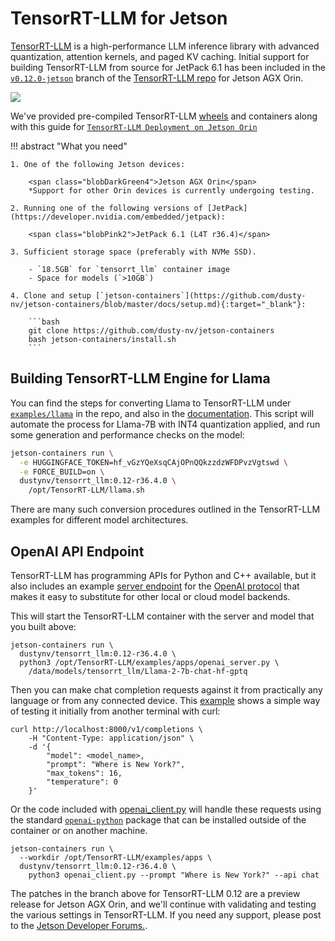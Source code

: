 # TensorRT-LLM for Jetson

[TensorRT-LLM](https://github.com/NVIDIA/TensorRT-LLM) is a high-performance LLM inference library with advanced quantization, attention kernels, and paged KV caching.  Initial support for building TensorRT-LLM from source for JetPack 6.1 has been included in the [`v0.12.0-jetson`](https://github.com/NVIDIA/TensorRT-LLM/tree/v0.12.0-jetson) branch of the [TensorRT-LLM repo](https://github.com/NVIDIA/TensorRT-LLM) for Jetson AGX Orin.

<img src="https://blogs.nvidia.com/wp-content/uploads/2023/10/studio-ai-announcemenet-blog-kv-oct2023-1280x680-1.jpg">

We've provided pre-compiled TensorRT-LLM [wheels](http://jetson.webredirect.org/jp6/cu126/tensorrt-llm/0.12.0) and containers along with this guide for [`TensorRT-LLM Deployment on Jetson Orin`](https://github.com/NVIDIA/TensorRT-LLM/blob/v0.12.0-jetson/README4Jetson.md)

!!! abstract "What you need"

    1. One of the following Jetson devices:

        <span class="blobDarkGreen4">Jetson AGX Orin</span>
        *Support for other Orin devices is currently undergoing testing.
	   
    2. Running one of the following versions of [JetPack](https://developer.nvidia.com/embedded/jetpack):

        <span class="blobPink2">JetPack 6.1 (L4T r36.4)</span>

    3. Sufficient storage space (preferably with NVMe SSD).

        - `18.5GB` for `tensorrt_llm` container image
        - Space for models (`>10GB`)
        
    4. Clone and setup [`jetson-containers`](https://github.com/dusty-nv/jetson-containers/blob/master/docs/setup.md){:target="_blank"}:
    
		```bash
		git clone https://github.com/dusty-nv/jetson-containers
		bash jetson-containers/install.sh
		``` 
		
## Building TensorRT-LLM Engine for Llama

You can find the steps for converting Llama to TensorRT-LLM under [`examples/llama`](https://github.com/NVIDIA/TensorRT-LLM/tree/v0.12.0-jetson/examples/llama) in the repo, and also in the [documentation](https://nvidia.github.io/TensorRT-LLM/).  This script will automate the process for Llama-7B with INT4 quantization applied, and run some generation and performance checks on the model:

```bash
jetson-containers run \
  -e HUGGINGFACE_TOKEN=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 \
  -e FORCE_BUILD=on \
  dustynv/tensorrt_llm:0.12-r36.4.0 \
    /opt/TensorRT-LLM/llama.sh
```

There are many such conversion procedures outlined in the TensorRT-LLM examples for different model architectures.  

## OpenAI API Endpoint

TensorRT-LLM has programming APIs for Python and C++ available, but it also includes an example [server endpoint](https://github.com/NVIDIA/TensorRT-LLM/tree/v0.12.0-jetson/examples/apps) for the [OpenAI protocol](https://github.com/openai/openai-python) that makes it easy to substitute for other local or cloud model backends.  

This will start the TensorRT-LLM container with the server and model that you built above:

```
jetson-containers run \
  dustynv/tensorrt_llm:0.12-r36.4.0 \
  python3 /opt/TensorRT-LLM/examples/apps/openai_server.py \
    /data/models/tensorrt_llm/Llama-2-7b-chat-hf-gptq
```

Then you can make chat completion requests against it from practically any language or from any connected device.  This [example](https://github.com/NVIDIA/TensorRT-LLM/tree/v0.12.0-jetson/examples/apps#v1completions) shows a simple way of testing it initially from another terminal with curl:

```
curl http://localhost:8000/v1/completions \
    -H "Content-Type: application/json" \
    -d '{
        "model": <model_name>,
        "prompt": "Where is New York?",
        "max_tokens": 16,
        "temperature": 0
    }'
```

Or the code included with [openai_client.py](https://github.com/NVIDIA/TensorRT-LLM/blob/v0.12.0-jetson/examples/apps/openai_client.py) will handle these requests using the standard [`openai-python`](https://github.com/openai/openai-python) package that can be installed outside of the container or on another machine.

```
jetson-containers run \
  --workdir /opt/TensorRT-LLM/examples/apps \
  dustynv/tensorrt_llm:0.12-r36.4.0 \
    python3 openai_client.py --prompt "Where is New York?" --api chat
```

The patches in the branch above for TensorRT-LLM 0.12 are a preview release for Jetson AGX Orin, and we'll continue with validating and testing the various settings in TensorRT-LLM.  If you need any support, please post to the [Jetson Developer Forums.](https://forums.developer.nvidia.com/c/agx-autonomous-machines/jetson-embedded-systems/jetson-agx-orin/486).
